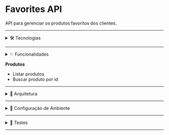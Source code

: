 # Favorites API

API para gerenciar os produtos favoritos dos clientes.

---

<details>
<summary>🛠 Tecnologias</summary>

- **Linguagem/Framework:** Node.js, NestJS
- **Banco de Dados:** PostgreSQL
- **ORM:** TypeORM
- **Container:** Docker / Docker Compose
- **Testes:** Jest
- **Documentação:** Swagger (OpenAPI)
</details>

---

<details>
<summary>✨ Funcionalidades</summary>

**Clientes**
- Criar cliente
- Buscar clientes
- Buscar cliente por id
- Atualizar cliente
- Excluir cliente
- Adicionar produto favorito do cliente
- Listar produtos favoritos do cliente
</details>

**Produtos**
- Listar produtos
- Buscar produto por id
</details>

---

<details>
<summary>📂 Arquitetura</summary>
![Diagrama da Arquitetura](./docs/clean-arch.jpg)

- **Clean Architecture:** separação entre domínio, aplicação e infraestrutura
- **Repository:** abstrai acesso ao banco de dados
- **Service:** encapsula regras de negócio
- **Testes:** testes unitários

</details>

---

<details>
<summary>🚀 Configuração de Ambiente</summary>

1. Clone o repositório:
```bash
git clone https://github.com/fernangb/favorites-api
cd favorites-api
```
2. Instale as dependências:
```bash
npm install
```
3. Crie um arquivo .env
```bash
cp .env.example .env
```
4. Adicione os valores nas variáveis de ambiente

5. Rode o Docker:
```bash
docker-compose up -d
```

6. Rode a API:
```bash
npm run start:dev
```

7. Accesse a documentação do Swagger: http://localhost:3000/api

</details>

---

<details> <summary>🧪 Testes</summary>

1. Testes unitários:
```bash
npm run test
```

2. Testes unitários (com cobertura, gerado em coverage/):
```bash
npm run test
```

</details>

---
